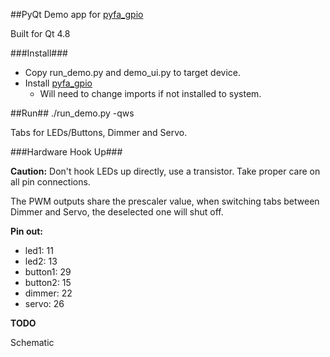##PyQt Demo app for [pyfa_gpio](https://github.com/jrspruitt/pyfa_gpio)

Built for Qt 4.8

###Install###
 * Copy run_demo.py and demo_ui.py to target device.
 * Install [pyfa_gpio](https://github.com/jrspruitt/pyfa_gpio)
     * Will need to change imports if not installed to system.

##Run## 
    ./run_demo.py -qws

Tabs for LEDs/Buttons, Dimmer and Servo.

###Hardware Hook Up###

**Caution:** Don't hook LEDs up directly, use a transistor. Take proper care on all pin connections.

The PWM outputs share the prescaler value, when switching tabs between Dimmer and Servo, the deselected one will shut off.

**Pin out:**

 * led1: 11
 * led2: 13
 * button1: 29
 * button2: 15
 * dimmer: 22
 * servo: 26


**TODO**

Schematic
